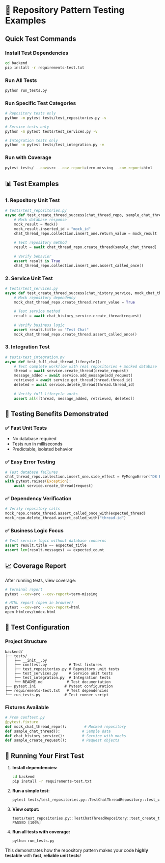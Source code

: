 # 🧪 Repository Pattern Testing Examples

## Quick Test Commands

### Install Test Dependencies
```bash
cd backend
pip install -r requirements-test.txt
```

### Run All Tests
```bash
python run_tests.py
```

### Run Specific Test Categories
```bash
# Repository tests only
python -m pytest tests/test_repositories.py -v

# Service tests only  
python -m pytest tests/test_services.py -v

# Integration tests only
python -m pytest tests/test_integration.py -v
```

### Run with Coverage
```bash
pytest tests/ --cov=src --cov-report=term-missing --cov-report=html
```

## 📊 Test Examples

### 1. Repository Unit Test
```python
# tests/test_repositories.py
async def test_create_thread_success(chat_thread_repo, sample_chat_thread):
    # Mock database response
    mock_result = Mock()
    mock_result.inserted_id = "mock_id"
    chat_thread_repo.collection.insert_one.return_value = mock_result
    
    # Test repository method
    result = await chat_thread_repo.create_thread(sample_chat_thread)
    
    # Verify behavior
    assert result is True
    chat_thread_repo.collection.insert_one.assert_called_once()
```

### 2. Service Unit Test
```python
# tests/test_services.py
async def test_create_thread_success(chat_history_service, mock_chat_thread_repo):
    # Mock repository dependency
    mock_chat_thread_repo.create_thread.return_value = True
    
    # Test service method  
    result = await chat_history_service.create_thread(request)
    
    # Verify business logic
    assert result.title == "Test Chat"
    mock_chat_thread_repo.create_thread.assert_called_once()
```

### 3. Integration Test
```python
# tests/test_integration.py
async def test_full_chat_thread_lifecycle():
    # Test complete workflow with real repositories + mocked database
    thread = await service.create_thread(create_request)
    message_added = await service.add_message(add_request)
    retrieved = await service.get_thread(thread.thread_id)
    deleted = await service.delete_thread(thread.thread_id)
    
    # Verify full lifecycle works
    assert all([thread, message_added, retrieved, deleted])
```

## 🎯 Testing Benefits Demonstrated

### ✅ **Fast Unit Tests**
- No database required
- Tests run in milliseconds
- Predictable, isolated behavior

### ✅ **Easy Error Testing**
```python
# Test database failures
chat_thread_repo.collection.insert_one.side_effect = PyMongoError("DB Error")
with pytest.raises(Exception):
    await service.create_thread(request)
```

### ✅ **Dependency Verification**
```python
# Verify repository calls
mock_repo.create_thread.assert_called_once_with(expected_thread)
mock_repo.delete_thread.assert_called_with("thread-id")
```

### ✅ **Business Logic Focus**
```python
# Test service logic without database concerns
assert result.title == expected_title
assert len(result.messages) == expected_count
```

## 📈 Coverage Report

After running tests, view coverage:
```bash
# Terminal report
pytest --cov=src --cov-report=term-missing

# HTML report (open in browser)
pytest --cov=src --cov-report=html
open htmlcov/index.html
```

## 🔧 Test Configuration

### Project Structure
```
backend/
├── tests/
│   ├── __init__.py
│   ├── conftest.py          # Test fixtures
│   ├── test_repositories.py # Repository unit tests
│   ├── test_services.py     # Service unit tests
│   ├── test_integration.py  # Integration tests
│   └── README.md           # Test documentation
├── pytest.ini             # Pytest configuration
├── requirements-test.txt   # Test dependencies
└── run_tests.py           # Test runner script
```

### Fixtures Available
```python
# From conftest.py
@pytest.fixture
def mock_chat_thread_repo():        # Mocked repository
def sample_chat_thread():          # Sample data
def chat_history_service():        # Service with mocks
def sample_create_request():       # Request objects
```

## 🚀 Running Your First Test

1. **Install dependencies:**
   ```bash
   cd backend
   pip install -r requirements-test.txt
   ```

2. **Run a simple test:**
   ```bash
   pytest tests/test_repositories.py::TestChatThreadRepository::test_create_thread_success -v
   ```

3. **View output:**
   ```
   tests/test_repositories.py::TestChatThreadRepository::test_create_thread_success PASSED [100%]
   ```

4. **Run all tests with coverage:**
   ```bash
   python run_tests.py
   ```

This demonstrates how the repository pattern makes your code **highly testable** with **fast, reliable unit tests**!
